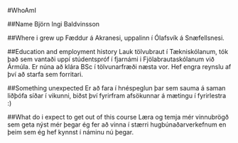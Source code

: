 #WhoAmI

##Name
Björn Ingi Baldvinsson

##Where i grew up
Fæddur á Akranesi, uppalinn í Ólafsvík á Snæfellsnesi.

##Education and employment history
Lauk tölvubraut í Tækniskólanum, tók það sem vantaði uppí stúdentspróf í fjarnámi i Fjölabrautaskólanum við Ármúla. Er núna að klára BSc í tölvunarfræði næsta vor.
Hef engra reynslu af því að starfa sem forritari.

##Something unexpected
Er að  fara í hnéspeglun þar sem sauma á saman liðþófa síðar í vikunni, biðst því fyrirfram afsökunnar á mætingu í fyrirlestra :)


##What do i expect to get out of this course
Læra og temja mér vinnubrögð sem geta nýst mér þegar ég fer að vinna í stærri hugbúnaðarverkefnum en þeim sem ég hef kynnst í náminu nú þegar.
